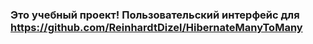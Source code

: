 ### Это учебный проект! Пользовательский интерфейс для https://github.com/ReinhardtDizel/HibernateManyToMany
